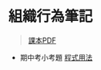 # 組織行為筆記
> [課本PDF](http://121.121.140.173:8887/filesharing/kohasharedfolders/Organizational%20Behavior,%20Global%20Edition%20(Stephen%20Robbins,%20Timothy%20Judge)%20(2024).pdf)
- 期中考小考題 [程式用法](組織行為小考題程式.md)
